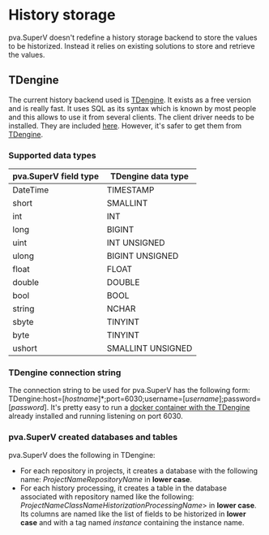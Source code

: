 ﻿# History storage
pva.SuperV doesn't redefine a history storage backend to store the values to be historized. Instead it relies on existing solutions to store and retrieve the values.

## TDengine
The current history backend used is [TDengine](https://tdengine.com/oss/). It exists as a free version and is really fast.
It uses SQL as its syntax which is known by most people and this allows to use it from several clients.
The client driver needs to be installed. They are included [here](/TDengine). However, it's safer to get them from [TDengine](https://docs.tdengine.com/developer-guide/connecting-to-tdengine/#installing-the-client-driver-taosc).

### Supported data types
| pva.SuperV field type | TDengine data type |
|----|----|
| DateTime | TIMESTAMP |
| short | SMALLINT |
| int | INT |
| long | BIGINT |
| uint | INT UNSIGNED |
| ulong | BIGINT UNSIGNED |
| float | FLOAT |
| double | DOUBLE |
| bool | BOOL |
| string | NCHAR |
| sbyte | TINYINT |
| byte | TINYINT  |
| ushort | SMALLINT UNSIGNED |

### TDengine connection string
The connection string to be used for pva.SuperV has the following form: TDengine:host=\[*hostname*\]*;port=6030;username=\[*username*\];password=\[*password*\].
It's pretty easy to run a [docker container with the TDengine](https://hub.docker.com/r/tdengine/tdengine) already installed and running listening on port 6030.

### pva.SuperV created databases and tables
pva.SuperV does the following in TDengine:
- For each repository in projects, it creates a database with the following name: *ProjectNameRepositoryName* in **lower case**.
- For each history processing, it creates a table in the database associated with repository named like the following: *ProjectNameClassNameHistorizationProcessingName*> in **lower case**.
Its columns are named like the list of fields to be historized in **lower case** and with a tag named *instance* containing the instance name.
